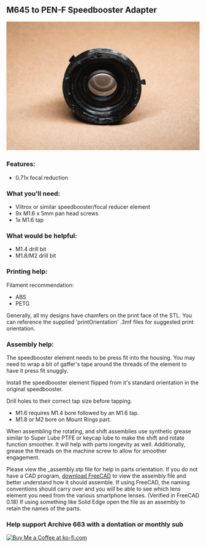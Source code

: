 ## M645 to PEN-F Speedbooster Adapter

![olympusPENFSpeedboosterAdapterforM645Lenses](https://github.com/Archive-663/lensAdapters/blob/main/Olympus%20PEN-F/SPEEDBOOSTER/Mamiya%20645/ASSETS/productSB_M645_PENF%20(2).jpg)

### Features:
- 0.71x focal reduction

### What you'll need:
- Viltrox or similar speedbooster/focal reducer element
- 9x M1.6 x 5mm pan head screws
- 1x M1.6 tap

### What would be helpful:
- M1.4 drill bit
- M1.8/M2 drill bit

### Printing help:
Filament recommendation:
- ABS
- PETG

Generally, all my designs have chamfers on the print face of the STL. You can reference the supplied 'printOrientation' .3mf files for suggested print orientation.

### Assembly help:
The speedbooster element needs to be press fit into the housing. You may need to wrap a bit of gaffer's tape around the threads of the element to have it press fit snuggly. 

Install the speedbooster element flipped from it's standard orientation in the original speedbooster. 

Drill holes to their correct tap size before tapping.
- M1.6 requires M1.4 bore followed by an M1.6 tap.
- M1.8 or M2 bore on Mount Rings part.

When assembling the rotating, and shift assemblies use synthetic grease similar to Super Lube PTFE or keycap lube to make the shift and rotate function smoother. It will help with parts longevity as well. Additionally, grease the threads on the machine screw to allow for smoother engagement.

Please view the _assembly.stp file for help in parts orientation. If you do not have a CAD program, <a href="https://www.freecad.org/downloads.php" target="_blank">download FreeCAD</a> to view the assembly file and better understand how it should assemble. If using FreeCAD, the naming conventions should carry over and you will be able to see which lens element you need from the various smartphone lenses. (Verified in FreeCAD 0.18) If using something like Solid Edge open the file as an assembly to retain the names of the parts.

### Help support Archive 663 with a dontation or monthly sub

<a href='https://ko-fi.com/P5P3MHMSF' target='_blank'><img height='36' style='border:0px;height:36px;' src='https://storage.ko-fi.com/cdn/kofi2.png?v=3' border='0' alt='Buy Me a Coffee at ko-fi.com' /></a>
